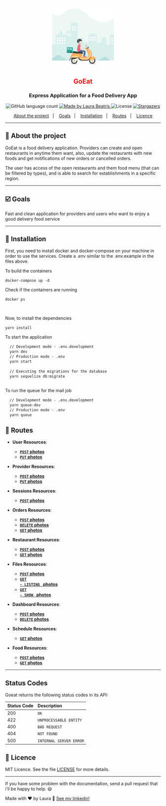 <h1 align="center">
  <img alt="GoEat" title="GoEat" src=".github/delivery-icon.gif" width="200px" />
</h1>

<h2 style="color:red" align="center"> GoEat </h3>
<h3 align="center">
  Express Application for a Food Delivery App 
</h3>

<p align="center">
  <img alt="GitHub language count" src="https://img.shields.io/github/languages/count/LauraBeatris/goeat-api?color=yellow">

  <a href="https://www.linkedin.com/in/laurabeatris/">
    <img alt="Made by Laura Beatris" src="https://img.shields.io/badge/made%20by-laura%20beatris-yellow">
  </a>

  <img alt="License" src="https://img.shields.io/badge/licence-MIT-yellow">

  <a href="https://github.com/LauraBeatris/goeat-api/stargazers">
    <img alt="Stargazers" src="https://img.shields.io/github/stars/LauraBeatris/goeat-api?style=social">
  </a>
</p>

<p align="center">
  <a href="#rocket-about-the-project">About the project</a>&nbsp;&nbsp;&nbsp;|&nbsp;&nbsp;&nbsp;
  <a href="#ballot_box_with_check-goals">Goals</a>&nbsp;&nbsp;&nbsp;|&nbsp;&nbsp;&nbsp;
  <a href="#checkered_flag-installation">Installation</a>&nbsp;&nbsp;&nbsp;|&nbsp;&nbsp;&nbsp;
  <a href="#incoming_envelope-routes">Routes</a>&nbsp;&nbsp;&nbsp;|&nbsp;&nbsp;&nbsp;
  <a href="#memo-licence">Licence</a>
</p>

<hr>

## :rocket: About the project
GoEat is a food delivery application. Providers can create and open restaurants in anytime them want, also, update the restaurants with new foods and get notifications of new orders or cancelled orders. 

The user has access of the open restaurants and them food menu (that can be filtered by types), and is able to search for establishments in a specific region. 

<hr>

## :ballot_box_with_check: Goals
Fast and clean application for providers and users who want to enjoy a good delivery food service

<hr>

## :checkered_flag: Installation 
First, you need to install docker and docker-compose on your machine in order to use the services. Create a .env similar
to the .env.example in the files above. 
<br>

To build the containers 

```
docker-compose up -d
```

Check if the containers are running

```
docker ps
```

<br>

Now, to install the dependencies

```
yarn install
```

To start the application 
```
  // Development mode - .env.development
  yarn dev 
  // Production mode - .env
  yarn start
  
  // Executing the migrations for the database
  yarn sequelize db:migrate
  
```
To run the queue for the mail job
```
  // Development mode - .env.development
  yarn queue-dev
  // Production mode - .env
  yarn queue
```

## :incoming_envelope: Routes
- **User Resources**:
  - **[<code>POST</code> photos](https://github.com/LauraBeatris/goeat-api/blob/master/.github/routes-documentation/users/user-post.md)**
  - **[<code>PUT</code> photos](https://github.com/LauraBeatris/goeat-api/blob/master/.github/routes-documentation/users/user-put.md)**
  
- **Provider Resources**:
  - **[<code>POST</code> photos](https://github.com/LauraBeatris/goeat-api/blob/master/.github/routes-documentation/providers/provider-post.md)**
  - **[<code>PUT</code> photos](https://github.com/LauraBeatris/goeat-api/blob/master/.github/routes-documentation/providers/provider-put.md)**
  
- **Sessions Resources**:
  - **[<code>POST</code> photos](https://github.com/LauraBeatris/goeat-api/blob/master/.github/routes-documentation/sessions/session-post.md)**

- **Orders Resources**:
  - **[<code>POST</code> photos](https://github.com/LauraBeatris/goeat-api/blob/master/.github/routes-documentation/orders/order-post.md)**
  - **[<code>DELETE</code> photos](https://github.com/LauraBeatris/goeat-api/blob/master/.github/routes-documentation/orders/order-delete.md)**
  - **[<code>GET</code> photos](https://github.com/LauraBeatris/goeat-api/blob/master/.github/routes-documentation/orders/order-get.md)**
    
- **Restaurant Resources**:
  - **[<code>POST</code> photos](https://github.com/LauraBeatris/goeat-api/blob/master/.github/routes-documentation/restaurants/restaurant-create.md)**
   - **[<code>GET</code> photos](https://github.com/LauraBeatris/goeat-api/blob/master/.github/routes-documentation/restaurants/restaurant-get.md)**
   
- **Files Resources**:
  - **[<code>POST</code> photos](https://github.com/LauraBeatris/goeat-api/blob/master/.github/routes-documentation/files/files-post.md)**
   - **[<code>GET - LISTING </code> photos](https://github.com/LauraBeatris/goeat-api/blob/master/.github/routes-documentation/files/files-get.md)**
   - **[<code>GET - SHOW </code> photos](https://github.com/LauraBeatris/goeat-api/blob/master/.github/routes-documentation/files/files-show.md)**

- **Dashboard Resources**:
  - **[<code>POST</code> photos](https://github.com/LauraBeatris/goeat-api/blob/master/.github/routes-documentation/dashboard/dashboard-post.md)**
  - **[<code>DELETE</code> photos](https://github.com/LauraBeatris/goeat-api/blob/master/.github/routes-documentation/dashboard/dashboard-delete.md)**

- **Schedule Resources**:
  - **[<code>GET</code> photos](https://github.com/LauraBeatris/goeat-api/blob/master/.github/routes-documentation/schedule/schedule-get.md)**

- **Food Resources**:
   - **[<code>POST</code> photos](https://github.com/LauraBeatris/goeat-api/blob/master/.github/routes-documentation/foods/foods-create.md)**
   - **[<code>GET</code> photos](https://github.com/LauraBeatris/goeat-api/blob/master/.github/routes-documentation/foods/foods-get.md)**
<hr>

## Status Codes

Goeat returns the following status codes in its API:

| Status Code | Description |
| :--- | :--- |
| 200 | `OK` |
| 422 | `UNPROCESSABLE ENTITY` |
| 400 | `BAD REQUEST` |
| 404 | `NOT FOUND` |
| 500 | `INTERNAL SERVER ERROR` |

## :memo: Licence

MIT Licence. See the file [LICENSE](LICENSE.md) for more details.

---

If you have some problem with the documentation, send a pull request that i'll be happy to help. 😃

Made with ♥ by Laura :wave: [See my linkedin!](https://www.linkedin.com/in/laurabeatris/)
